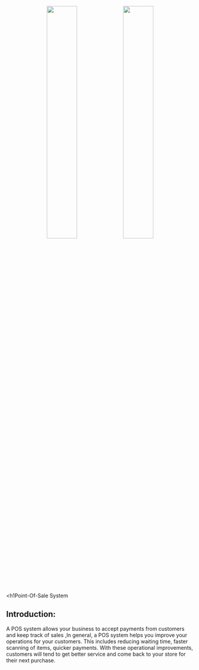 <p align="center">
    <img src="https://user-images.githubusercontent.com/62269745/174906065-7bb63e14-879a-4740-849c-0821697aeec2.png#gh-light-mode-only" width="40%">
    <img src="https://user-images.githubusercontent.com/62269745/174906068-aad23112-20fe-4ec8-877f-3ee1d9ec0a69.png#gh-dark-mode-only" width="40%">
</p>


<h1Point-Of-Sale System</h1>


<h2>Introduction:</h2>
<p>
A POS system allows your business to accept payments from customers and keep track of sales ,In general, a POS system helps you improve your operations for your customers. This includes reducing waiting time, faster scanning of items, quicker payments. With these operational improvements, customers will tend to get better service and come back to your store for their next purchase.
</p>
